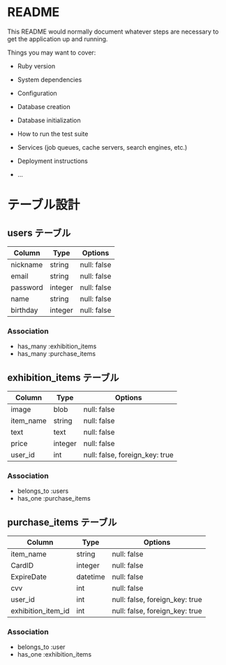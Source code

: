 # README

This README would normally document whatever steps are necessary to get the
application up and running.

Things you may want to cover:

* Ruby version

* System dependencies

* Configuration

* Database creation

* Database initialization

* How to run the test suite

* Services (job queues, cache servers, search engines, etc.)

* Deployment instructions

* ...

# テーブル設計

## users テーブル

| Column         | Type    | Options     |
| -------------- | ------- | ----------- |
| nickname       | string  | null: false |
| email          | string  | null: false |
| password       | integer | null: false |
| name           | string  | null: false |
| birthday       | integer | null: false |

### Association

- has_many :exhibition_items
- has_many :purchase_items

## exhibition_items テーブル

| Column    | Type    | Options                        |
| --------- | ------- | ------------------------------ |
| image     | blob    | null: false                    |
| item_name | string  | null: false                    |
| text      | text    | null: false                    |
| price     | integer | null: false                    |
| user_id   | int     | null: false, foreign_key: true |

### Association

- belongs_to :users
- has_one :purchase_items


## purchase_items テーブル

| Column             | Type     | Options                        |
| ------------------ | -------- | ------------------------------ |
| item_name          | string   | null: false                    |
| CardID             | integer  | null: false                    |
| ExpireDate         | datetime | null: false                    |
| cvv                | int      | null: false                    |
| user_id            | int      | null: false, foreign_key: true |
| exhibition_item_id | int      | null: false, foreign_key: true |

### Association

- belongs_to :user
- has_one :exhibition_items


